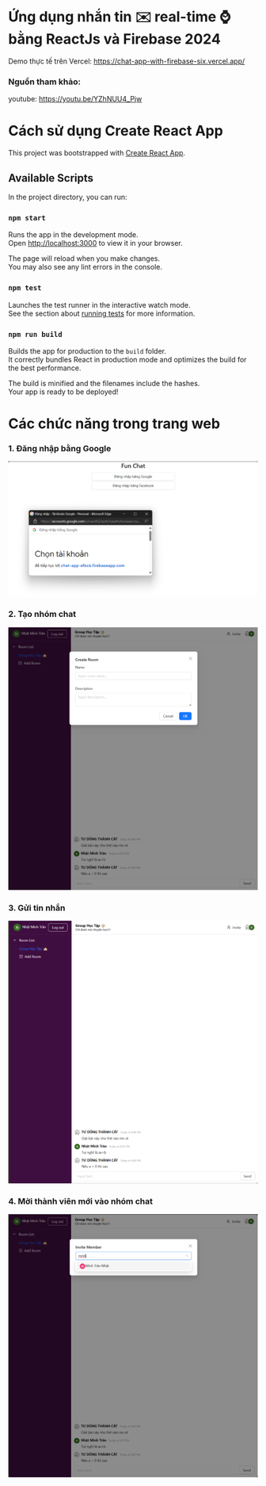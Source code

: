# Ứng dụng nhắn tin ✉️ real-time ⌚ bằng ReactJs và Firebase 2024

Demo thực tế trên Vercel: https://chat-app-with-firebase-six.vercel.app/

### Nguồn tham khảo:

youtube: https://youtu.be/YZhNUU4_Pjw

# Cách sử dụng Create React App

This project was bootstrapped with [Create React App](https://github.com/facebook/create-react-app).

## Available Scripts

In the project directory, you can run:

### `npm start`

Runs the app in the development mode.\
Open [http://localhost:3000](http://localhost:3000) to view it in your browser.

The page will reload when you make changes.\
You may also see any lint errors in the console.

### `npm test`

Launches the test runner in the interactive watch mode.\
See the section about [running tests](https://facebook.github.io/create-react-app/docs/running-tests) for more information.

### `npm run build`

Builds the app for production to the `build` folder.\
It correctly bundles React in production mode and optimizes the build for the best performance.

The build is minified and the filenames include the hashes.\
Your app is ready to be deployed!

# Các chức năng trong trang web

### 1. Đăng nhập bằng Google

<img src="image_readme/login.png" alt="google login">

### 2. Tạo nhóm chat

<img src="image_readme/taonhom.png" alt="add room">

### 3. Gửi tin nhắn

<img src="image_readme/box_chat.png" alt="send message">

### 4. Mời thành viên mới vào nhóm chat

<img src="image_readme/invite.png" alt="invite members">

